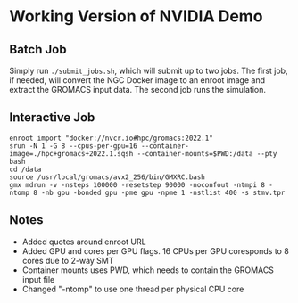# Working Version of NVIDIA Demo

## Batch Job

Simply run `./submit_jobs.sh`, which will submit up to two jobs. The first job,
if needed, will convert the NGC Docker image to an enroot image and extract the
GROMACS input data. The second job runs the simulation.

## Interactive Job

```
enroot import "docker://nvcr.io#hpc/gromacs:2022.1"
srun -N 1 -G 8 --cpus-per-gpu=16 --container-image=./hpc+gromacs+2022.1.sqsh --container-mounts=$PWD:/data --pty bash
cd /data
source /usr/local/gromacs/avx2_256/bin/GMXRC.bash
gmx mdrun -v -nsteps 100000 -resetstep 90000 -noconfout -ntmpi 8 -ntomp 8 -nb gpu -bonded gpu -pme gpu -npme 1 -nstlist 400 -s stmv.tpr
```

## Notes

- Added quotes around enroot URL
- Added GPU and cores per GPU flags. 16 CPUs per GPU coresponds to 8 cores due to 2-way SMT
- Container mounts uses PWD, which needs to contain the GROMACS input file
- Changed "-ntomp" to use one thread per physical CPU core

